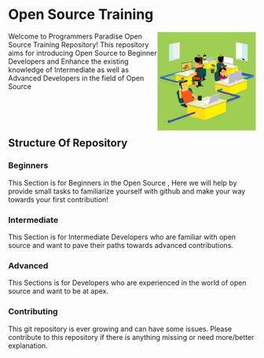 # Open Source Training 
<img src = "assets/homepage_gif(1).gif" height = "200px" width = "200px" align = "right">

Welcome to Programmers Paradise Open Source Training Repository! This repository aims for introducing Open Source to Beginner Developers and Enhance the existing knowledge of Intermediate as well as Advanced Developers in the field of Open Source

<br>
<br>
<br>



## Structure Of Repository



### Beginners
This Section is for Beginners in the Open Source , Here we will help by provide small tasks to familiarize yourself with github and make your way towards your first contribution!

### Intermediate
This Section is for Intermediate Developers who are familiar with open source and want to pave their paths towards advanced contributions.

### Advanced
This Sections is for Developers who are experienced in the world of open source and want to be at apex.

### Contributing
This git repository is ever growing and can have some issues. Please contribute to this repository if there is anything missing or need more/better explanation.
